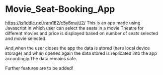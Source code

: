 # Movie_Seat-Booking_App
https://jsfiddle.net/ram182/c5y6mujt/2/
This is an app made using Javascript in which user can select the seats in a movie Theatre for different movies and price is displayed based on number of seats selected and movie selected.

And,when the user closes the app the data is stored (here local device storage) and when opened again the data stored is replicated into the app accordingly.The data remains safe.

Further features are to be added!
